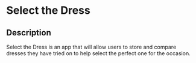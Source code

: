 # Select the Dress
## Description
Select the Dress is an app that will allow users to store and compare dresses they have tried on to help select the perfect one for the occasion.
